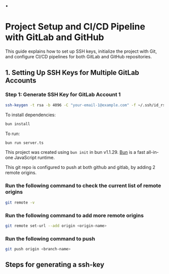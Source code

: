 # .
# Project Setup and CI/CD Pipeline with GitLab and GitHub

This guide explains how to set up SSH keys, initialize the project with Git, and configure CI/CD pipelines for both GitLab and GitHub repositories. 

## 1. Setting Up SSH Keys for Multiple GitLab Accounts

### Step 1: Generate SSH Key for GitLab Account 1

```bash
ssh-keygen -t rsa -b 4096 -C "your-email-1@example.com" -f ~/.ssh/id_rsa_gitlab
```


To install dependencies:

```bash
bun install
```

To run:

```bash
bun run server.ts
```

This project was created using `bun init` in bun v1.1.29. [Bun](https://bun.sh) is a fast all-in-one JavaScript runtime.

This git repo is configured to push at both github and gitlab, by adding 2 remote origins. 

### Run the following command to check the current list of remote origins

```bash
git remote -v
```

### Run the following command to add more remote origins

```bash
git remote set-url --add origin <origin-name>
```

### Run the following command to push 

```bash
git push origin <branch-name>
```

## Steps for generating a ssh-key


